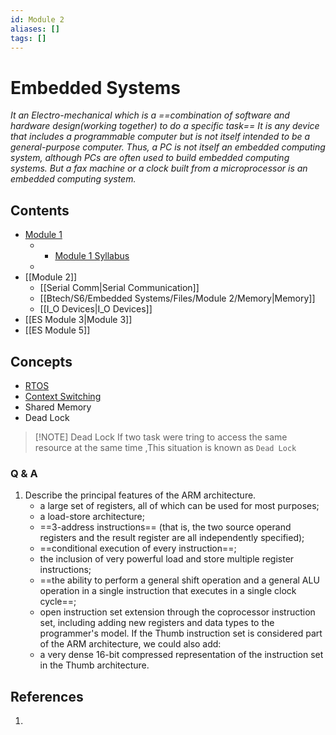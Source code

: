 ```yaml
---
id: Module 2
aliases: []
tags: []
---
```

# Embedded Systems

*It an Electro-mechanical which is a ==combination of software and hardware design(working together) to do a specific task==*
*It is any device that includes a programmable computer but is not itself intended to be a general-purpose computer. Thus, a PC is not itself an embedded computing system, although PCs are often used to build embedded computing systems. But a fax machine or a clock built from a microprocessor is an embedded computing system.*



## Contents
- [Module 1](Embedded%20Systems.md#Module%201)
	- - [Module 1 Syllabus](Embedded%20Systems.md#Module%201%20Syllabus)
	- 
- [[Module 2]]
	- [[Serial Comm|Serial Communication]]
	- [[Btech/S6/Embedded Systems/Files/Module 2/Memory|Memory]]
	- [[I_O Devices|I_O Devices]]
- [[ES Module 3|Module 3]]
- [[ES Module 5]]
## Concepts
- [RTOS](RTOS.md)
- [Context Switching]()
- Shared Memory
- Dead Lock

> [!NOTE] Dead Lock
> If two task were tring to access the same resource at the same time ,This situation is known as `Dead Lock` 


### Q & A 
1.  Describe the principal features of the ARM architecture.
	- a large set of registers, all of which can be used for most purposes;
	- a load-store architecture;
	- ==3-address instructions== (that is, the two source operand registers and the result register are all independently specified);
	- ==conditional execution of every instruction==;
	- the inclusion of very powerful load and store multiple register instructions;
	- ==the ability to perform a general shift operation and a general ALU operation in a single instruction that executes in a single clock cycle==;
	- open instruction set extension through the coprocessor instruction set, including adding new registers and data types to the programmer's model. If the Thumb instruction set is considered part of the ARM architecture, we could also add:
	- a very dense 16-bit compressed representation of the instruction set in the Thumb architecture.
## References
1. 
